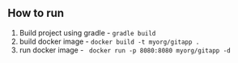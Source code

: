 ## How to run
1) Build project using gradle -
`gradle build`
2) build docker image -
`docker build -t myorg/gitapp . `
3) run docker image -
` docker run -p 8080:8080 myorg/gitapp -d`

